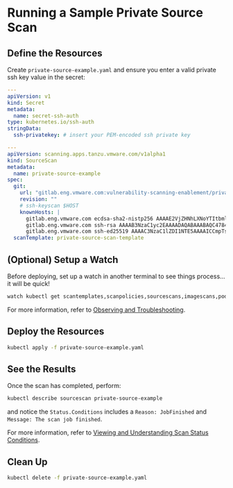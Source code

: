 # Running a Sample Private Source Scan

## Define the Resources
Create `private-source-example.yaml` and ensure you enter a valid private ssh key value in the secret:
```yaml
---
apiVersion: v1
kind: Secret
metadata:
  name: secret-ssh-auth
type: kubernetes.io/ssh-auth
stringData:
  ssh-privatekey: # insert your PEM-encoded ssh private key

---
apiVersion: scanning.apps.tanzu.vmware.com/v1alpha1
kind: SourceScan
metadata:
  name: private-source-example
spec:
  git:
    url: "gitlab.eng.vmware.com:vulnerability-scanning-enablement/private-test-target.git"
    revision: ""
    # ssh-keyscan $HOST
    knownHosts: |
      gitlab.eng.vmware.com ecdsa-sha2-nistp256 AAAAE2VjZHNhLXNoYTItbmlzdHAyNTYAAAAIbmlzdHAyNTYAAABBBIW3CobFtjtaGAbNvW1w7Z1+nOV131I2GQ4T/v6elt8caUxo+NK8w4R0ywLc5FiIa3RQ6CuyHfkO6cnJGQm3n3Q=
      gitlab.eng.vmware.com ssh-rsa AAAAB3NzaC1yc2EAAAADAQABAAABAQC4784G+YRcwc+pK2pmPJdADBmU0ji10OQu80mbwmNUxneeSuMFq95YyX31d+yfbRBp1JMlf9nunZ66ijUf9lH4nLlDxmzZC8ZZOV/vF7b6+MR8MjU2IucryDEfbHwIvemKv3miva297Ilbb4dIOOK2OmzZWG5VHUW5UCA2ELDn/DDGzgq1Jns5f8jIR/KIr7FJfKysohGMgSAFBTLEUSl25rRYQxppmhpYhaamk0d3jJfbXDAVXp1CMgb5GFWUGA2e7YGXUNxbqTLvGqbRXYKTxnBBnmZMAByGNMMCtXLKkdZdPuWyI3b7zKH8nKXVLvmdwAJuqHgF1L6I2WcMw17j
      gitlab.eng.vmware.com ssh-ed25519 AAAAC3NzaC1lZDI1NTE5AAAAICCmpTsIB79xM9b3a3gDRk8zgdkOkoSJeiDYUzG+TWTt
  scanTemplate: private-source-scan-template
```

## (Optional) Setup a Watch
Before deploying, set up a watch in another terminal to see things process... it will be quick!
```bash
watch kubectl get scantemplates,scanpolicies,sourcescans,imagescans,pods,jobs
```

For more information, refer to [Observing and Troubleshooting](../observing.md).

## Deploy the Resources
```bash
kubectl apply -f private-source-example.yaml
```

## See the Results
Once the scan has completed, perform:
```bash
kubectl describe sourcescan private-source-example
```
and notice the `Status.Conditions` includes a `Reason: JobFinished` and `Message: The scan job finished`.

For more information, refer to [Viewing and Understanding Scan Status Conditions](../results.md).

## Clean Up
```bash
kubectl delete -f private-source-example.yaml
```
